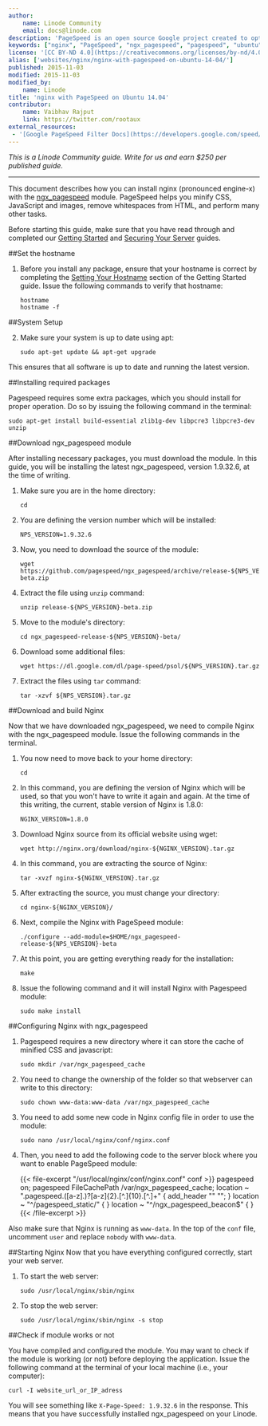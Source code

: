 ```yaml
---
author:
    name: Linode Community
    email: docs@linode.com
description: 'PageSpeed is an open source Google project created to optimize website performance using modules for Apache and nginx. PageSpeed is available as .deb or .rpm binaries, or can be compiled from source. This guide will walk you through setting up the ngx_pagespeed module for nginx on Ubuntu 14.04.'
keywords: ["nginx", "PageSpeed", "ngx_pagespeed", "pagespeed", "ubuntu", "Ubuntu 14.04", ""]
license: '[CC BY-ND 4.0](https://creativecommons.org/licenses/by-nd/4.0)'
alias: ['websites/nginx/nginx-with-pagespeed-on-ubuntu-14-04/']
published: 2015-11-03
modified: 2015-11-03
modified_by:
    name: Linode
title: 'nginx with PageSpeed on Ubuntu 14.04'
contributor:
    name: Vaibhav Rajput
    link: https://twitter.com/rootaux
external_resources:
 - '[Google PageSpeed Filter Docs](https://developers.google.com/speed/pagespeed/module/config_filters)'
---
```


*This is a Linode Community guide. Write for us and earn $250 per published guide.*
<hr>

This document describes how you can install nginx (pronounced engine-x) with the [ngx_pagespeed](https://developers.google.com/speed/pagespeed/module/) module. PageSpeed helps you minify CSS, JavaScript and images, remove whitespaces from HTML, and perform many other tasks.

Before starting this guide, make sure that  you have read through and completed our [Getting Started](/docs/getting-started#debian-7--slackware--ubuntu-1404) and [Securing Your Server](/docs/security/securing-your-server/) guides.

##Set the hostname

1.  Before you install any package, ensure that your hostname is correct by completing the [Setting Your Hostname](/docs/getting-started#sph_setting-the-hostname) section of the Getting Started guide. Issue the following commands to verify that hostname:

        hostname
        hostname -f

##System Setup

2.  Make sure your system is up to date using apt:

        sudo apt-get update && apt-get upgrade

This ensures that all software is up to date and running the latest version.

##Installing required packages

Pagespeed requires some extra packages, which you should install for proper operation. Do so by issuing the following command in the terminal:

    sudo apt-get install build-essential zlib1g-dev libpcre3 libpcre3-dev unzip

##Download ngx_pagespeed module

After installing necessary packages, you must download the module. In this guide, you will be installing the latest  ngx_pagespeed, version 1.9.32.6, at the time of writing.

1.  Make sure you are in the home directory:

        cd

2.  You are defining the version number which  will be installed:

        NPS_VERSION=1.9.32.6

3.  Now, you need to download the source of the module:

        wget https://github.com/pagespeed/ngx_pagespeed/archive/release-${NPS_VERSION}-beta.zip

4.  Extract the file using `unzip` command:

        unzip release-${NPS_VERSION}-beta.zip

5.  Move to the module's directory:

        cd ngx_pagespeed-release-${NPS_VERSION}-beta/

6.  Download some additional files:

        wget https://dl.google.com/dl/page-speed/psol/${NPS_VERSION}.tar.gz

7.  Extract the files using `tar` command:

        tar -xzvf ${NPS_VERSION}.tar.gz

##Download and build Nginx

Now that we have downloaded ngx_pagespeed, we need to compile Nginx with the ngx_pagespeed module. Issue the following commands in the terminal.

1.  You now need to move back to your home directory:

        cd

2.  In this command, you are defining the version of Nginx which will be used, so that you won't have to write it again and again. At the time of this writing, the current, stable version of Nginx is 1.8.0:

        NGINX_VERSION=1.8.0

3.  Download Nginx source from its official website using wget:

        wget http://nginx.org/download/nginx-${NGINX_VERSION}.tar.gz

4.  In this command, you are extracting the source of Nginx:

        tar -xvzf nginx-${NGINX_VERSION}.tar.gz

5.  After extracting the source, you must change your directory:

        cd nginx-${NGINX_VERSION}/

6.  Next, compile the Nginx with PageSpeed module:

        ./configure --add-module=$HOME/ngx_pagespeed-release-${NPS_VERSION}-beta

7.  At this point, you are getting everything ready for the installation:

        make

8.  Issue the following command and it will install Nginx with Pagespeed module:

        sudo make install

##Configuring Nginx with ngx_pagespeed

1.  Pagespeed requires a new directory where it can store the cache of minified CSS and javascript:

        sudo mkdir /var/ngx_pagespeed_cache

2.  You need to change the ownership of the folder so that webserver can write to this directory:

        sudo chown www-data:www-data /var/ngx_pagespeed_cache

3.  You need to add some new code in Nginx config file in order to use the module:

        sudo nano /usr/local/nginx/conf/nginx.conf

4.  Then, you need to add the following code to the server block where you want to enable PageSpeed module:

    {{< file-excerpt "/usr/local/nginx/conf/nginx.conf" conf >}}
pagespeed on;
        pagespeed FileCachePath /var/ngx_pagespeed_cache;
        location ~ "\.pagespeed\.([a-z]\.)?[a-z]{2}\.[^.]{10}\.[^.]+" {
         add_header "" "";
        }
        location ~ "^/pagespeed_static/" { }
        location ~ "^/ngx_pagespeed_beacon$" { }
{{< /file-excerpt >}}


Also make sure that Nginx is running as `www-data`. In the top of the `conf` file, uncomment `user` and replace `nobody` with `www-data`.

##Starting Nginx
Now that you have everything configured correctly, start your web server.

1.  To start the web server:

        sudo /usr/local/nginx/sbin/nginx

2.  To stop the web server:

        sudo /usr/local/nginx/sbin/nginx -s stop

##Check if module works or not

You have compiled and configured the module. You may want to check if the module is working (or not) before deploying the application. Issue the following command at the terminal of your local machine (i.e., your computer):

    curl -I website_url_or_IP_adress

You will see something like `X-Page-Speed: 1.9.32.6` in the response. This means that you have successfully installed ngx_pagespeed on your Linode.
